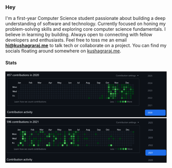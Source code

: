 ### Hey 

I'm a first-year Computer Science student passionate about building a deep understanding of software and technology. Currently focused on honing my problem-solving skills and exploring core computer science fundamentals. I believe in learning by building. Always open to connecting with fellow developers and enthusiasts. Feel free to toss me an email **[hi@kushagraraj.me](mailto:hi@kushagraraj.me)** to talk tech or collaborate on a project. You can find my socials floating around somewhere on [kushagraraj.me](https://kushagraraj.me).

#### Stats
![some stats](assets/2020.png)
![some stats](assets/2021.png)
